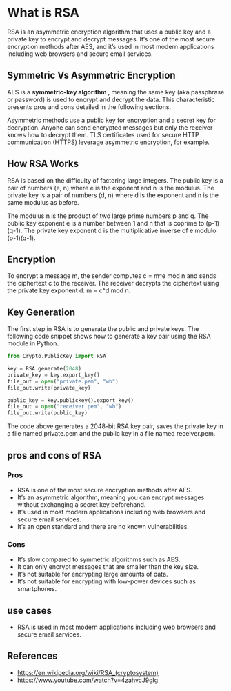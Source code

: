 # What is RSA
RSA is an asymmetric encryption algorithm that uses a public key and a private key to encrypt and decrypt messages. It’s one of the most secure encryption methods after AES, and it’s used in most modern applications including web browsers and secure email services.

## Symmetric Vs Asymmetric Encryption
AES is a <b> symmetric-key algorithm </b>, meaning the same key (aka passphrase or password) is used to encrypt and decrypt the data. This characteristic presents pros and cons detailed in the following sections.

Asymmetric methods use a public key for encryption and a secret key for decryption. Anyone can send encrypted messages but only the receiver knows how to decrypt them. TLS certificates used for secure HTTP communication (HTTPS) leverage asymmetric encryption, for example.

## How RSA Works
RSA is based on the difficulty of factoring large integers. The public key is a pair of numbers (e, n) where e is the exponent and n is the modulus. The private key is a pair of numbers (d, n) where d is the exponent and n is the same modulus as before.

The modulus n is the product of two large prime numbers p and q. The public key exponent e is a number between 1 and n that is coprime to (p-1)(q-1). The private key exponent d is the multiplicative inverse of e modulo (p-1)(q-1).


## Encryption

To encrypt a message m, the sender computes c = m^e mod n and sends the ciphertext c to the receiver. The receiver decrypts the ciphertext using the private key exponent d: m = c^d mod n.

## Key Generation

The first step in RSA is to generate the public and private keys. The following code snippet shows how to generate a key pair using the RSA module in Python.

```python
from Crypto.PublicKey import RSA

key = RSA.generate(2048)
private_key = key.export_key()
file_out = open("private.pem", "wb")
file_out.write(private_key)

public_key = key.publickey().export_key()
file_out = open("receiver.pem", "wb")
file_out.write(public_key)
```

The code above generates a 2048-bit RSA key pair, saves the private key in a file named private.pem and the public key in a file named receiver.pem.

## pros and cons of RSA

### Pros
- RSA is one of the most secure encryption methods after AES.
- It’s an asymmetric algorithm, meaning you can encrypt messages without exchanging a secret key beforehand.
- It’s used in most modern applications including web browsers and secure email services.
- It’s an open standard and there are no known vulnerabilities.
  
### Cons
- It’s slow compared to symmetric algorithms such as AES.
- It can only encrypt messages that are smaller than the key size.
- It’s not suitable for encrypting large amounts of data.
- It’s not suitable for encrypting with low-power devices such as smartphones.

## use cases
- RSA is used in most modern applications including web browsers and secure email services.


## References
- https://en.wikipedia.org/wiki/RSA_(cryptosystem)
- https://www.youtube.com/watch?v=4zahvcJ9glg
